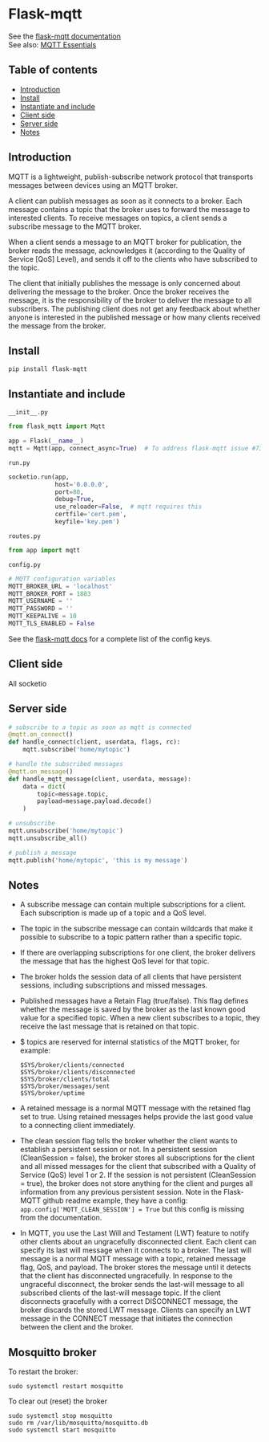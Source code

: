 # Flask-mqtt

See the [flask-mqtt documentation](https://flask-mqtt.readthedocs.io/en/latest/api/index.html)  
See also: [MQTT Essentials](https://www.hivemq.com/blog/mqtt-essentials-part-4-mqtt-publish-subscribe-unsubscribe/)

## Table of contents

<!-- toc -->

- [Introduction](#introduction)
- [Install](#install)
- [Instantiate and include](#instantiate-and-include)
- [Client side](#client-side)
- [Server side](#server-side)
- [Notes](#notes)

<!-- tocstop -->

## Introduction

MQTT is a lightweight, publish-subscribe network protocol that transports messages between devices using an MQTT broker.

A client can publish messages as soon as it connects to a broker. Each message contains a topic that the broker uses to forward the message to interested clients. To receive messages on topics, a client sends a subscribe message to the MQTT broker.

When a client sends a message to an MQTT broker for publication, the broker reads the message, acknowledges it (according to the Quality of Service [QoS] Level), and sends it off to the clients who have subscribed to the topic.

The client that initially publishes the message is only concerned about delivering the message to the broker. Once the broker receives the message, it is the responsibility of the broker to deliver the message to all subscribers. The publishing client does not get any feedback about whether anyone is interested in the published message or how many clients received the message from the broker.

## Install

```
pip install flask-mqtt
```

## Instantiate and include

`__init__.py`
```python
from flask_mqtt import Mqtt

app = Flask(__name__)
mqtt = Mqtt(app, connect_async=True)  # To address flask-mqtt issue #73
```

`run.py`
```python
socketio.run(app,
             host='0.0.0.0',
             port=80,
             debug=True,
             use_reloader=False,  # mqtt requires this
             certfile='cert.pem',
             keyfile='key.pem')
```

`routes.py`
```python
from app import mqtt
```

`config.py`
```python
# MQTT configuration variables
MQTT_BROKER_URL = 'localhost'
MQTT_BROKER_PORT = 1883
MQTT_USERNAME = ''
MQTT_PASSWORD = ''
MQTT_KEEPALIVE = 10
MQTT_TLS_ENABLED = False
```

See the [flask-mqtt docs](https://flask-mqtt.readthedocs.io/en/latest/configuration.html#configuration-keys) for a complete list of the config keys.

## Client side

All socketio

## Server side

```python
# subscribe to a topic as soon as mqtt is connected
@mqtt.on_connect()
def handle_connect(client, userdata, flags, rc):
    mqtt.subscribe('home/mytopic')

# handle the subscribed messages
@mqtt.on_message()
def handle_mqtt_message(client, userdata, message):
    data = dict(
        topic=message.topic,
        payload=message.payload.decode()
    )

# unsubscribe
mqtt.unsubscribe('home/mytopic')
mqtt.unsubscribe_all()

# publish a message
mqtt.publish('home/mytopic', 'this is my message')
```

## Notes

- A subscribe message can contain multiple subscriptions for a client. Each subscription is made up of a topic and a QoS level.

- The topic in the subscribe message can contain wildcards that make it possible to subscribe to a topic pattern rather than a specific topic.

- If there are overlapping subscriptions for one client, the broker delivers the message that has the highest QoS level for that topic.

-  The broker holds the session data of all clients that have persistent sessions, including subscriptions and missed messages.

- Published messages have a Retain Flag (true/false). This flag defines whether the message is saved by the broker as the last known good value for a specified topic. When a new client subscribes to a topic, they receive the last message that is retained on that topic.

- $ topics are reserved for internal statistics of the MQTT broker, for example:
  ```
  $SYS/broker/clients/connected
  $SYS/broker/clients/disconnected
  $SYS/broker/clients/total
  $SYS/broker/messages/sent
  $SYS/broker/uptime
  ```

- A retained message is a normal MQTT message with the retained flag set to true. Using retained messages helps provide the last good value to a connecting client immediately.

- The clean session flag tells the broker whether the client wants to establish a persistent session or not. In a persistent session (CleanSession = false), the broker stores all subscriptions for the client and all missed messages for the client that subscribed with a Quality of Service (QoS) level 1 or 2. If the session is not persistent (CleanSession = true), the broker does not store anything for the client and purges all information from any previous persistent session. Note in the Flask-MQTT github readme example, they have a config: `app.config['MQTT_CLEAN_SESSION'] = True` but this config is missing from the documentation.

- In MQTT, you use the Last Will and Testament (LWT) feature to notify other clients about an ungracefully disconnected client. Each client can specify its last will message when it connects to a broker. The last will message is a normal MQTT message with a topic, retained message flag, QoS, and payload. The broker stores the message until it detects that the client has disconnected ungracefully. In response to the ungraceful disconnect, the broker sends the last-will message to all subscribed clients of the last-will message topic. If the client disconnects gracefully with a correct DISCONNECT message, the broker discards the stored LWT message. Clients can specify an LWT message in the CONNECT message that initiates the connection between the client and the broker.


## Mosquitto broker

To restart the broker:
```
sudo systemctl restart mosquitto
```

To clear out (reset) the broker
```
sudo systemctl stop mosquitto
sudo rm /var/lib/mosquitto/mosquitto.db
sudo systemctl start mosquitto
```
